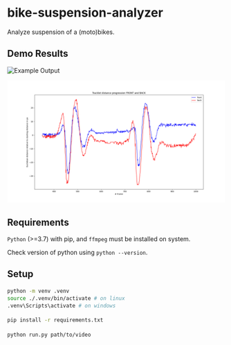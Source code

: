# bike-suspension-analyzer

Analyze suspension of a (moto)bikes.

## Demo Results

![Example Output](./docs/example_output/out.gif)

![Result Plot](./docs/example_output/plot.png)

## Requirements

``Python`` (>=3.7) with pip, and ``ffmpeg`` must be installed on system.

Check version of python using `python --version`.

## Setup

```bash
python -m venv .venv
source ./.venv/bin/activate # on linux
.venv\Scripts\activate # on windows

pip install -r requirements.txt

python run.py path/to/video
```



